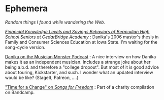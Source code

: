 Ephemera
========

_Random things I found while wandering the Web._

[_Financial Knowledge Levels and Savings Behaviors of Bermudian High School Seniors at CedarBridge Academy_](https://lib.dr.iastate.edu/rtd/864/)
  : Danika's 2006 master's thesis in Family and Consumer Sciences
    Education at Iowa State.  I'm waiting for the song-cycle version.

[Danika on the Musician Monster Podcast](https://musicianmonster.com/mmp011-danika-holmes/)
  : A nice interview on how Danika makes it as an independent musician.
    Includes a strange joke about her being a.b.d. and therefore a
    "college dropout".  But most of it is good advice about touring,
    Kickstarter, and such.  I wonder what an updated interview would
    be like?  (StageIt, Patreon, ....)

["Time for a Change" on _Songs for Freedom_](https://abolitiontour.bandcamp.com/album/songs-for-freedom)
  : Part of a charity compilation on Bandcamp.
